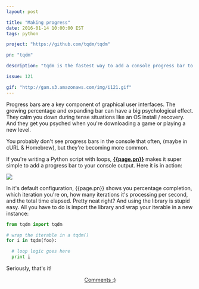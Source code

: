 ```yaml
---
layout: post

title: "Making progress"
date: 2016-01-14 10:00:00 EST
tags: python

project: "https://github.com/tqdm/tqdm"

pn: "tqdm"

description: "tqdm is the fastest way to add a console progress bar to your Python apps."

issue: 121

gif: "http://gam.s3.amazonaws.com/img/i121.gif"
---
```


Progress bars are a key component of graphical user interfaces. The growing percentage and expanding bar can have a big psychological effect. They calm you down during tense situations like an OS install / recovery. And they get you psyched when you're downloading a game or playing a new level.

You probably don't see progress bars in the console that often, (maybe in cURL &amp; Homebrew), but they're becoming more common.

If you're writing a Python script with loops, <strong><a href="{{page.project}}" title="{{page.pn}} on GitHub" target="_blank">{{page.pn}}</a></strong> makes it super simple to add a progress bar to your console output. Here it is in action:

<a href="{{page.gif}}" target="_blank" title="{{page.pn}} demo"><img src="{{page.gif}}" class="demo"></a>

In it's default configuration, {{page.pn}} shows you percentage completion, which iteration you're on, how many iterations it's processing per second, and the total time elapsed. Pretty neat right? And using the library is stupid easy. All you have to do is import the library and wrap your iterable in a new instance:

```python
from tqdm import tqdm

# wrap the iterable in a tqdm()
for i in tqdm(foo):

  # loop logic goes here
  print i
```

Seriously, that's it!

<center><a href="{{ page.url }}#comments" class="btn btn-primary btn-comment" title="Discuss this issue of Git @ Me online">Comments :)</a></center>
